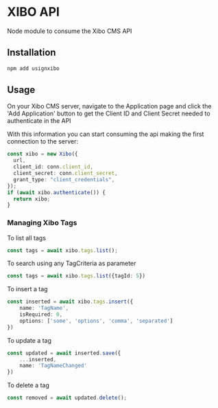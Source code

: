 # XIBO API

Node module to consume the Xibo CMS API

## Installation

```js
npm add usignxibo
```

## Usage

On your Xibo CMS server, navigate to the Application page and click the 'Add Application' button to get the Client ID and Client Secret needed to authenticate in the API

With this information you can start consuming the api making the first connection to the server:

```ts
const xibo = new Xibo({
  url,
  client_id: conn.client_id,
  client_secret: conn.client_secret,
  grant_type: "client_credentials",
});
if (await xibo.authenticate()) {
  return xibo;
}
```

### Managing Xibo Tags

To list all tags

```ts
const tags = await xibo.tags.list();
```

To search using any TagCriteria as parameter

```ts
const tags = await xibo.tags.list({tagId: 5})
```

To insert a tag

```ts
const inserted = await xibo.tags.insert({
    name: 'TagName',
    isRequired: 0,
    options: ['some', 'options', 'comma', 'separated']
})
```

To update a tag

```ts
const updated = await inserted.save({
    ...inserted,
    name: 'TagNameChanged'
})
```

To delete a tag

```ts
const removed = await updated.delete();
```
